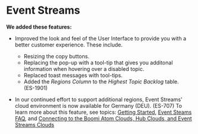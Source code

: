# Event Streams
<head>
  <meta name="guidename" content="Release Notes"/>
  <meta name="context" content="GUID-bd51a56c-db7d-443b-921d-b3ba1ab11431"/>
</head>

**We added these features:**
- Improved the look and feel of the User Interface to provide you with a better customer experience. These include. 
  - Resizing the copy buttons. 
  - Replacing the pop-up with a tool-tip that gives you additonal information when hovering over a disabled topic.
  - Replaced toast messages with tool-tips. 
  - Added the *Regions Column* to the *Highest Topic Backlog* table. <br /> (ES-1901)

- In our continued effort to support additional regions, Event Streams' cloud environment is now available for Germany (DEU). (ES-707)
  To learn more about this feature, see topics: [Getting Started](/docs/Atomsphere/Event%20Streams/es-getting_started_4264b227-9e7a-4705-add9-2bfda9327306.md), [Event Steams FAQ](/docs/Atomsphere/Event%20Streams/es-event_streams_faq_a7acb3f0-ca09-476a-a619-dfc0ede8686d.md), and [Connecting to the Boomi Atom Clouds, Hub Clouds, and Event Streams Clouds](/docs/Atomsphere/Platform/atm-Connecting_to_the_boomi_atom_clouds_and_hub_clouds_fa4ee368-735e-4f4b-bb1b-b269de9b9448.mdx)
